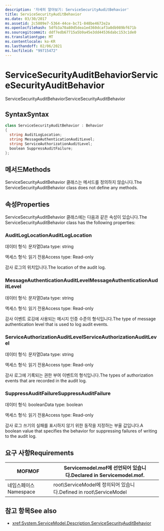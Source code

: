 ```yaml
---
description: '자세히 알아보기: ServiceSecurityAuditBehavior'
title: ServiceSecurityAuditBehavior
ms.date: 03/30/2017
ms.assetid: 2c5809e7-5364-44ce-bc71-848be4672e2a
ms.openlocfilehash: 5dfb3a70a80d5dea1ed360dcaf3a0db989bf671b
ms.sourcegitcommit: ddf7edb67715a5b9a45e3dd44536dabc153c1de0
ms.translationtype: MT
ms.contentlocale: ko-KR
ms.lasthandoff: 02/06/2021
ms.locfileid: "99715472"
---
```

# <a name="servicesecurityauditbehavior"></a><span data-ttu-id="091af-103">ServiceSecurityAuditBehavior</span><span class="sxs-lookup"><span data-stu-id="091af-103">ServiceSecurityAuditBehavior</span></span>

<span data-ttu-id="091af-104">ServiceSecurityAuditBehavior</span><span class="sxs-lookup"><span data-stu-id="091af-104">ServiceSecurityAuditBehavior</span></span>  
  
## <a name="syntax"></a><span data-ttu-id="091af-105">Syntax</span><span class="sxs-lookup"><span data-stu-id="091af-105">Syntax</span></span>  
  
```csharp  
class ServiceSecurityAuditBehavior : Behavior  
{  
  string AuditLogLocation;  
  string MessageAuthenticationAuditLevel;  
  string ServiceAuthorizationAuditLevel;  
  boolean SuppressAuditFailure;  
};  
```  
  
## <a name="methods"></a><span data-ttu-id="091af-106">메서드</span><span class="sxs-lookup"><span data-stu-id="091af-106">Methods</span></span>  

 <span data-ttu-id="091af-107">ServiceSecurityAuditBehavior 클래스는 메서드를 정의하지 않습니다.</span><span class="sxs-lookup"><span data-stu-id="091af-107">The ServiceSecurityAuditBehavior class does not define any methods.</span></span>  
  
## <a name="properties"></a><span data-ttu-id="091af-108">속성</span><span class="sxs-lookup"><span data-stu-id="091af-108">Properties</span></span>  

 <span data-ttu-id="091af-109">ServiceSecurityAuditBehavior 클래스에는 다음과 같은 속성이 있습니다.</span><span class="sxs-lookup"><span data-stu-id="091af-109">The ServiceSecurityAuditBehavior class has the following properties:</span></span>  
  
### <a name="auditloglocation"></a><span data-ttu-id="091af-110">AuditLogLocation</span><span class="sxs-lookup"><span data-stu-id="091af-110">AuditLogLocation</span></span>  

 <span data-ttu-id="091af-111">데이터 형식: 문자열</span><span class="sxs-lookup"><span data-stu-id="091af-111">Data type: string</span></span>  
  
 <span data-ttu-id="091af-112">액세스 형식: 읽기 전용</span><span class="sxs-lookup"><span data-stu-id="091af-112">Access type: Read-only</span></span>  
  
 <span data-ttu-id="091af-113">감사 로그의 위치입니다.</span><span class="sxs-lookup"><span data-stu-id="091af-113">The location of the audit log.</span></span>  
  
### <a name="messageauthenticationauditlevel"></a><span data-ttu-id="091af-114">MessageAuthenticationAuditLevel</span><span class="sxs-lookup"><span data-stu-id="091af-114">MessageAuthenticationAuditLevel</span></span>  

 <span data-ttu-id="091af-115">데이터 형식: 문자열</span><span class="sxs-lookup"><span data-stu-id="091af-115">Data type: string</span></span>  
  
 <span data-ttu-id="091af-116">액세스 형식: 읽기 전용</span><span class="sxs-lookup"><span data-stu-id="091af-116">Access type: Read-only</span></span>  
  
 <span data-ttu-id="091af-117">감사 이벤트 로깅에 사용되는 메시지 인증 수준의 형식입니다.</span><span class="sxs-lookup"><span data-stu-id="091af-117">The type of message authentication level that is used to log audit events.</span></span>  
  
### <a name="serviceauthorizationauditlevel"></a><span data-ttu-id="091af-118">ServiceAuthorizationAuditLevel</span><span class="sxs-lookup"><span data-stu-id="091af-118">ServiceAuthorizationAuditLevel</span></span>  

 <span data-ttu-id="091af-119">데이터 형식: 문자열</span><span class="sxs-lookup"><span data-stu-id="091af-119">Data type: string</span></span>  
  
 <span data-ttu-id="091af-120">액세스 형식: 읽기 전용</span><span class="sxs-lookup"><span data-stu-id="091af-120">Access type: Read-only</span></span>  
  
 <span data-ttu-id="091af-121">감사 로그에 기록되는 권한 부여 이벤트의 형식입니다.</span><span class="sxs-lookup"><span data-stu-id="091af-121">The types of authorization events that are recorded in the audit log.</span></span>  
  
### <a name="suppressauditfailure"></a><span data-ttu-id="091af-122">SuppressAuditFailure</span><span class="sxs-lookup"><span data-stu-id="091af-122">SuppressAuditFailure</span></span>  

 <span data-ttu-id="091af-123">데이터 형식: boolean</span><span class="sxs-lookup"><span data-stu-id="091af-123">Data type: boolean</span></span>  
  
 <span data-ttu-id="091af-124">액세스 형식: 읽기 전용</span><span class="sxs-lookup"><span data-stu-id="091af-124">Access type: Read-only</span></span>  
  
 <span data-ttu-id="091af-125">감사 로그 쓰기의 실패를 표시하지 않기 위한 동작을 지정하는 부울 값입니다.</span><span class="sxs-lookup"><span data-stu-id="091af-125">A boolean value that specifies the behavior for suppressing failures of writing to the audit log.</span></span>  
  
## <a name="requirements"></a><span data-ttu-id="091af-126">요구 사항</span><span class="sxs-lookup"><span data-stu-id="091af-126">Requirements</span></span>  
  
|<span data-ttu-id="091af-127">MOF</span><span class="sxs-lookup"><span data-stu-id="091af-127">MOF</span></span>|<span data-ttu-id="091af-128">Servicemodel.mof에 선언되어 있습니다.</span><span class="sxs-lookup"><span data-stu-id="091af-128">Declared in Servicemodel.mof.</span></span>|  
|---------|-----------------------------------|  
|<span data-ttu-id="091af-129">네임스페이스</span><span class="sxs-lookup"><span data-stu-id="091af-129">Namespace</span></span>|<span data-ttu-id="091af-130">root\ServiceModel에 정의되어 있습니다.</span><span class="sxs-lookup"><span data-stu-id="091af-130">Defined in root\ServiceModel</span></span>|  
  
## <a name="see-also"></a><span data-ttu-id="091af-131">참고 항목</span><span class="sxs-lookup"><span data-stu-id="091af-131">See also</span></span>

- <xref:System.ServiceModel.Description.ServiceSecurityAuditBehavior>
